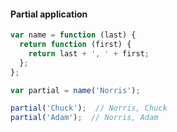 #### Partial application

```js
var name = function (last) {
  return function (first) { 
    return last + ', ' + first;
  };
};

var partial = name('Norris');

partial('Chuck');  // Norris, Chuck
partial('Adam');  // Norris, Adam

```

